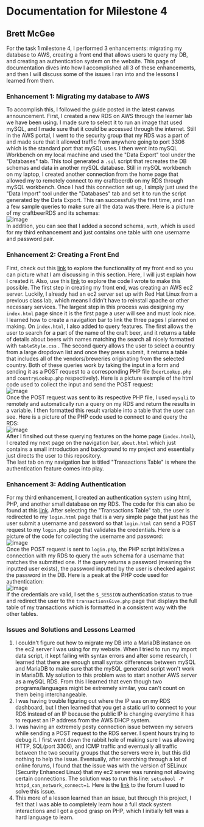 # Documentation for Milestone 4
## Brett McGee

For the task 1 milestone 4, I performed 3 enhancements: migrating my database to AWS, creating a front end that allows users to query my DB, and creating an authentication system on the website. This page of documentation dives into how I accomplished all 3 of these enhancements, and then I will discuss some of the issues I ran into and the lessons I learned from them. <br>
### Enhancement 1: Migrating my database to AWS
To accomplish this, I followed the guide posted in the latest canvas announcement. First, I created a new RDS on AWS through the learner lab we have been using. I made sure to select it to run an image that used mySQL, and I made sure that it could be accessed through the internet. Still in the AWS portal, I went to the security group that my RDS was a part of and made sure that it allowed traffic from anywhere going to port 3306 which is the standard port that mySQL uses. I then went into mySQL Workbench on my local machine and used the "Data Export" tool under the "Databases" tab. This tool generated a `.sql` script that recreates the DB schemas and data in another mySQL database. Still in mySQL workbench on my laptop, I created another connection from the home page that allowed my to remotely connect to my craftbeerdb on my RDS through mySQL workbench. Once I had this connection set up, I simply just used the "Data Import" tool under the "Databases" tab and set it to run the script generated by the Data Export. This ran successfully the first time, and I ran a few sample queries to make sure all the data was there. Here is a picture of my craftbeerRDS and its schemas: <br> ![image](https://github.com/bmcgee9/craftBeerSalesDB/assets/102620872/fa0db86f-7313-4445-99eb-578a90122692) <br> In addition, you can see that I added a second schema, `auth`, which is used for my third enhancement and just contains one table with one username and password pair.


### Enhancement 2: Creating a Front End
First, check out this [link](enhancement.md) to explore the functionality of my front end so you can picture what I am discussing in this section. Here, I will just explain how I created it. Also, use this [link](html_CSS_PHP_Files/) to explore the code I wrote to make this possible. The first step in creating my front end, was creating an AWS ec2 server. Luckily, I already had an ec2 server set up with Red Hat Linux from a previous class lab, which means I didn't have to reinstall apache or other necessary services. The largest step in this process was designing my `index.html` page since it is the first page a user will see and must look nice. I learned how to create a navigation bar to link the three pages I planned on making. On `index.html`, I also added to query features. The first allows the user to search for a part of the name of the craft beer, and it returns a table of details about beers with names matching the search all nicely formatted with `tableStyle.css` . The second query allows the user to select a country from a large dropdown list and once they press submit, it returns a table that includes all of the vendors/breweries originating from the selected country. Both of these queries work by taking the input in a form and sending it as a POST request to a corresponding PHP file (`beerLookup.php` and `countryLookup.php` respectively). Here is a picture example of the html code used to collect the input and send the POST request: <br> ![image](https://github.com/bmcgee9/craftBeerSalesDB/assets/102620872/c2d001b8-48ef-4c86-ab06-38672f96e834) <br>
Once the POST request was sent to its respective PHP file, I used `mysqli` to remotely and automatically run a query on my RDS and return the results in a variable. I then formatted this result variable into a table that the user can see. Here is a picture of the PHP code used to connect to and query the RDS: <br> ![image](https://github.com/bmcgee9/craftBeerSalesDB/assets/102620872/24d9a9b6-ddef-4c03-a421-2deb6daeb257) <br>
After I finsihed out these querying features on the home page (`index.html`), I created my next page on the navigation bar, `about.html` which just contains a small introduction and background to my project and essentially just directs the user to this repository.<br>
The last tab on my navigation bar is titled "Transactions Table" is where the authentication feature comes into play.

### Enhancement 3: Adding Authentication
For my third enhancement, I created an authentication system using html, PHP, and another small database on my RDS. The code for this can also be found at this [link](html_CSS_PHP_Files/). After selecting the "Transactions Table" tab, the user is redirected to my `login.html` page that is a very simple page that just has the user submit a username and password so that `login.html` can send a POST request to my `login.php` page that validates the credentials. Here is a picture of the code for collecting the username and password: <br> ![image](https://github.com/bmcgee9/craftBeerSalesDB/assets/102620872/d1e9c48b-5e40-4817-81ec-1a86048d7824) <br>
Once the POST request is sent to `login.php`, the PHP script initializes a connection with my RDS to query the `auth` schema for a username that matches the submitted one. If the query returns a password (meaning the inputted user exists), the password inputted by the user is checked against the password in the DB. Here is a peak at the PHP code used for authentication: <br> ![image](https://github.com/bmcgee9/craftBeerSalesDB/assets/102620872/df66451b-25b5-41b7-b340-7f1c70db2e04) <br>
If the credentials are valid, I set the `$_SESSION` authentication status to true and redirect the user to the `transactionsGive.php` page that displays the full table of my transactions which is formatted in a consistent way with the other tables. 


### Issues and Solutions and Lessons Learned
1. I couldn't figure out how to migrate my DB into a MariaDB instance on the ec2 server I was using for my website. When I tried to run my import data script, it kept failing with syntax errors and after some research, I learned that there are enough small syntax differences between mySQL and MariaDB to make sure that the mySQL generated script won't work in MariaDB. My solution to this problem was to start another AWS server as a mySQL RDS. From this I learned that even though two programs/languages might be extremely similar, you can't count on them being interchangeable.
2. I was having trouble figuring out where the IP was on my RDS dashboard, but I then learned that you get a static url to connect to your RDS instead of an IP because the public IP is changing everytime it has to request an IP address from the AWS DHCP system.
3. I was having an extremely pesty connection issue between my servers while sending a POST request to the RDS server. I spent hours trying to debug it.
   I first went down the rabbit hole of making sure I was allowing HTTP, SQL(port 3306), and ICMP traffic and eventually all traffic between the two security groups that the servers were in, but this did nothing to help the issue.
   Eventually, after searching through a lot of online forums, I found that the issue was with the version of SELinux (Security Enhanced Linux) that my ec2 server was running not allowing certain connections.
   The solution was to run this line: `setsebool -P httpd_can_network_connect=1`. Here is the [link](https://stackoverflow.com/questions/3407281/mysqli-connect-problem) to the forum I used to solve this issue.
4. This more of a lesson learned than an issue, but through this project, I felt that I was able to completely learn how a full stack system interactions and I got a good grasp on PHP, which I initially felt was a hard language to learn.
